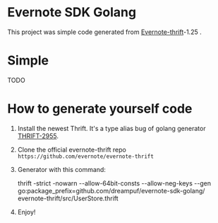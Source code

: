 # Evernote SDK Golang

This project was simple code generated from [Evernote-thrift](https://github.com/evernote/evernote-thrift)-1.25 .

# Simple

TODO

# How to generate yourself code

1. Install the newest Thrift. It's a type alias bug of golang generator [THRIFT-2955](https://issues.apache.org/jira/browse/THRIFT-2955).
1. Clone the official evernote-thrift repo `https://github.com/evernote/evernote-thrift`
1. Generator with this command:

    thrift -strict -nowarn --allow-64bit-consts --allow-neg-keys --gen go:package_prefix=github.com/dreampuf/evernote-sdk-golang/ evernote-thrift/src/UserStore.thrift

1. Enjoy!

